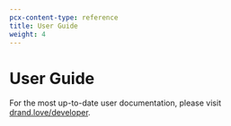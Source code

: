 ```yaml
---
pcx-content-type: reference
title: User Guide
weight: 4
---
```


# User Guide

For the most up-to-date user documentation, please visit [drand.love/developer](https://drand.love/developer/).
